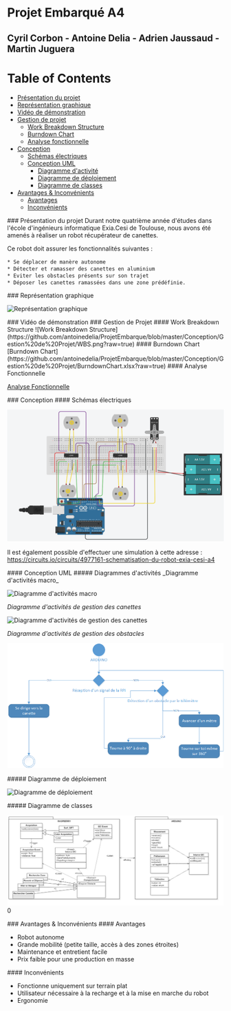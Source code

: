 # Projet Embarqué A4
## Cyril Corbon - Antoine Delia - Adrien Jaussaud - Martin Juguera

Table of Contents
=================

  * [Présentation du projet](#presentation)
  * [Représentation graphique](#representation)
  * [Vidéo de démonstration](#video)
  * [Gestion de projet](#gestion)
    * [Work Breakdown Structure](#wbs)
    * [Burndown Chart](#burndown)
    * [Analyse fonctionnelle](#analyse)
  * [Conception](#conception)
    * [Schémas électriques](#schemas)
    * [Conception UML](#uml)
      * [Diagramme d'activité](#activite)
      * [Diagramme de déploiement](#deploiement)
      * [Diagramme de classes](#classes)
  * [Avantages & Inconvénients](#avantagesetincovenients)
    * [Avantages](#avantages)
    * [Inconvénients](#inconvenients)
   
   
<a name="presentation"/>
### Présentation du projet
Durant notre quatrième année d'études dans l'école d'ingénieurs informatique Exia.Cesi de Toulouse, nous avons été amenés à réaliser un robot récupérateur de canettes. 
  
  Ce robot doit assurer les fonctionnalités suivantes :
 
    * Se déplacer de manère autonome
    * Détecter et ramasser des canettes en aluminium
    * Eviter les obstacles présents sur son trajet
    * Déposer les canettes ramassées dans une zone prédéfinie.


<a name="representation"/>
### Représentation graphique

 ![Représentation graphique](/Conception/Représentation2D.png)

<a name="video"/>
### Vidéo de démonstration

<a name="gestion"/>
### Gestion de Projet

<a name="wbs"/>
#### Work Breakdown Structure
![Work Breakdown Structure](https://github.com/antoinedelia/ProjetEmbarque/blob/master/Conception/Gestion%20de%20Projet/WBS.png?raw=true)

<a name="burndown"/>
#### Burndown Chart
[Burndown Chart](https://github.com/antoinedelia/ProjetEmbarque/blob/master/Conception/Gestion%20de%20Projet/BurndownChart.xlsx?raw=true)

<a name="analyse"/>
#### Analyse Fonctionnelle

[Analyse Fonctionnelle](https://github.com/antoinedelia/ProjetEmbarque/blob/master/Conception/Gestion%20de%20Projet/AnalyseFonctionnelle.xlsx?raw=true)

<a name="conception"/>
### Conception

<a name="schemas"/>
#### Schémas électriques

![Schémas Circuits](https://github.com/antoinedelia/ProjetEmbarque/blob/master/Conception/Circuits.PNG?raw=true)



Il est également possible d'effectuer une simulation à cette adresse : https://circuits.io/circuits/4977161-schematisation-du-robot-exia-cesi-a4

<a name="uml"/>
#### Conception UML

<a name="activite"/>
##### Diagrammes d'activités
_Diagramme d'activités macro_

![Diagramme d'activités macro](https://github.com/antoinedelia/ProjetEmbarque/blob/master/Conception/UML/MacroActivit%C3%A9.jpg?raw=true)

_Diagramme d'activités de gestion des canettes_

![Diagramme d'activités de gestion des canettes](https://github.com/antoinedelia/ProjetEmbarque/blob/master/Conception/UML/Activit%C3%A9Canette.jpg?raw=true)

_Diagramme d'activités de gestion des obstacles_

![Diagramme d'activités de gestion des obstacles](https://github.com/antoinedelia/ProjetEmbarque/blob/master/Conception/UML/Activit%C3%A9D%C3%A9tection.png?raw=true)

<a name="deploiement"/>
##### Diagramme de déploiement 

![Diagramme de déploiement](https://github.com/antoinedelia/ProjetEmbarque/blob/master/Conception/UML/DiagrammeD%C3%A9ploiement.jpg?raw=true)

<a name="classes"/>
##### Diagramme de classes

![Diagramme de classes](https://github.com/antoinedelia/ProjetEmbarque/blob/master/Conception/UML/DiagrammeClasses.jpg?raw=true)
0

<a name="avantagesetinconvenients"/>
### Avantages & Inconvénients

<a name="avantages"/>
#### Avantages

 * Robot autonome
 * Grande mobilité (petite taille, accès à des zones étroites)
 * Maintenance et entretient facile
 * Prix faible pour une production en masse

<a name="inconvenients"/>
#### Inconvénients

 * Fonctionne uniquement sur terrain plat
 * Utilisateur nécessaire à la recharge et à la mise en marche du robot
 * Ergonomie
